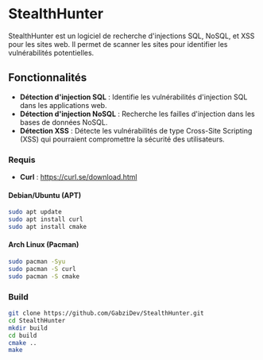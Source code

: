 # StealthHunter

StealthHunter est un logiciel de recherche d'injections SQL, NoSQL, et XSS pour les sites web. Il permet de scanner les sites pour identifier les vulnérabilités potentielles.

## Fonctionnalités

- **Détection d'injection SQL** : Identifie les vulnérabilités d'injection SQL dans les applications web.
- **Détection d'injection NoSQL** : Recherche les failles d'injection dans les bases de données NoSQL.
- **Détection XSS** : Détecte les vulnérabilités de type Cross-Site Scripting (XSS) qui pourraient compromettre la sécurité des utilisateurs.

### Requis
- **Curl** : https://curl.se/download.html

#### Debian/Ubuntu (APT)
```bash
sudo apt update
sudo apt install curl
sudo apt install cmake 
```

#### Arch Linux (Pacman)
```bash
sudo pacman -Syu
sudo pacman -S curl
sudo pacman -S cmake
```

### Build
```bash
git clone https://github.com/GabziDev/StealthHunter.git
cd StealthHunter
mkdir build
cd build
cmake ..
make
```
